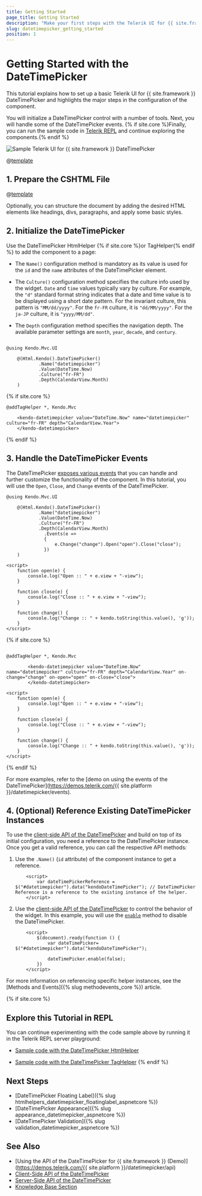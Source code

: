 ```yaml
---
title: Getting Started
page_title: Getting Started
description: "Make your first steps with the Telerik UI for {{ site.framework }} DateTimePicker component by following a complete step-by-step tutorial."
slug: datetimepicker_getting_started
position: 1
---
```


# Getting Started with the DateTimePicker

This tutorial explains how to set up a basic Telerik UI for {{ site.framework }} DateTimePicker and highlights the major steps in the configuration of the component.

You will initialize a DateTimePicker control with a number of tools. Next, you will handle some of the DateTimePicker events. {% if site.core %}Finally, you can run the sample code in [Telerik REPL](https://netcorerepl.telerik.com/) and continue exploring the components.{% endif %}

 ![Sample Telerik UI for {{ site.framework }} DateTimePicker](./images/datetimepicker-getting-started.png)

@[template](/_contentTemplates/core/getting-started-prerequisites.md#repl-component-gs-prerequisites)

## 1. Prepare the CSHTML File

@[template](/_contentTemplates/core/getting-started-directives.md#gs-adding-directives)

Optionally, you can structure the document by adding the desired HTML elements like headings, divs, paragraphs, and apply some basic styles.

## 2. Initialize the DateTimePicker

Use the DateTimePicker HtmlHelper {% if site.core %}or TagHelper{% endif %} to add the component to a page:

* The `Name()` configuration method is mandatory as its value is used for the `id` and the `name` attributes of the DateTimePicker element.

* The `Culture()` configuration method specifies the culture info used by the widget. `Date` and `time` values typically vary by culture. For example, the `"d"` standard format string indicates that a date and time value is to be displayed using a short date pattern. For the invariant culture, this pattern is `"MM/dd/yyyy"`. For the `fr-FR` culture, it is `"dd/MM/yyyy"`. For the `ja-JP` culture, it is `"yyyy/MM/dd"`.

* The `Depth` configuration method specifies the navigation depth. The available parameter settings are `month`, `year`, `decade`, and `century`.

```HtmlHelper

@using Kendo.Mvc.UI

    @(Html.Kendo().DateTimePicker()
            .Name("datetimepicker")
            .Value(DateTime.Now)
            .Culture("fr-FR")
            .Depth(CalendarView.Month)
    )
```

{% if site.core %}
```TagHelper
@addTagHelper *, Kendo.Mvc

    <kendo-datetimepicker value="DateTime.Now" name="datetimepicker" culture="fr-FR" depth="CalendarView.Year">
    </kendo-datetimepicker>

```
{% endif %}

## 3. Handle the DateTimePicker Events

The DateTimePicker [exposes various events](/api/kendo.mvc.ui.fluent/datetimepickereventbuilder) that you can handle and further customize the functionality of the component. In this tutorial, you will use the `Open`, `Close`, and `Change` events of the DateTimePicker.

```HtmlHelper
@using Kendo.Mvc.UI

    @(Html.Kendo().DateTimePicker()
            .Name("datetimepicker")
            .Value(DateTime.Now)
            .Culture("fr-FR")
            .Depth(CalendarView.Month)
              .Events(e =>
              {
                  e.Change("change").Open("open").Close("close");
              })
    )

<script>
    function open(e) {
        console.log("Open :: " + e.view + "-view");
    }

    function close(e) {
        console.log("Close :: " + e.view + "-view");
    }

    function change() {
        console.log("Change :: " + kendo.toString(this.value(), 'g'));
    }
</script>
```
{% if site.core %}
```TagHelper

@addTagHelper *, Kendo.Mvc

        <kendo-datetimepicker value="DateTime.Now" name="datetimepicker" culture="fr-FR" depth="CalendarView.Year" on-change="change" on-open="open" on-close="close">
        </kendo-datetimepicker>

<script>
    function open(e) {
        console.log("Open :: " + e.view + "-view");
    }

    function close(e) {
        console.log("Close :: " + e.view + "-view");
    }

    function change() {
        console.log("Change :: " + kendo.toString(this.value(), 'g'));
    }
</script>
```
{% endif %}

For more examples, refer to the [demo on using the events of the DateTimePicker](https://demos.telerik.com/{{ site.platform }}/datetimepicker/events).

## 4. (Optional) Reference Existing DateTimePicker Instances

To use the [client-side API of the DateTimePicker](https://docs.telerik.com/kendo-ui/api/javascript/ui/datetimepicker) and build on top of its initial configuration, you need a reference to the DateTimePicker instance. Once you get a valid reference, you can call the respective API methods:

1. Use the `.Name()` (`id` attribute) of the component instance to get a reference.

    ```JS script
        <script>
            var dateTimePickerReference = $("#datetimepicker").data("kendoDateTimePicker"); // DateTimePicker Reference is a reference to the existing instance of the helper.
        </script>
    ```

1. Use the [client-side API of the DateTimePicker](https://docs.telerik.com/kendo-ui/api/javascript/ui/datetimepicker) to control the behavior of the widget. In this example, you will use the [`enable`](https://docs.telerik.com/kendo-ui/api/javascript/ui/datetimepicker/methods/enable) method to disable the DateTimePicker.

    ```JS script
        <script>
            $(document).ready(function () {
                var dateTimePicker= $("#datetimepicker").data("kendoDateTimePicker");

                dateTimePicker.enable(false);
            })
        </script>
    ```

For more information on referencing specific helper instances, see the [Methods and Events]({% slug methodevents_core %}) article.

{% if site.core %}

## Explore this Tutorial in REPL

You can continue experimenting with the code sample above by running it in the Telerik REPL server playground:

* [Sample code with the DateTimePicker HtmlHelper](https://netcorerepl.telerik.com/mdYowWFc11JLqmR846)

* [Sample code with the DateTimePicker TagHelper](https://netcorerepl.telerik.com/GdYyGsFQ129QUP4631)
{% endif %}

## Next Steps

* [DateTimePicker Floating Label]({% slug htmlhelpers_datetimepicker_floatinglabel_aspnetcore %})
* [DateTimePicker Appearance]({% slug appearance_datetimepicker_aspnetcore %})
* [DateTimePicker Validation]({% slug validation_datetimepicker_aspnetcore %})

## See Also

* [Using the API of the DateTimePicker for {{ site.framework }} (Demo)](https://demos.telerik.com/{{ site.platform }}/datetimepicker/api)
* [Client-Side API of the DateTimePicker](https://docs.telerik.com/kendo-ui/api/javascript/ui/datetimepicker)
* [Server-Side API of the DateTimePicker](/api/datetimepicker)
* [Knowledge Base Section](/knowledge-base)
